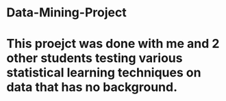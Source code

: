 # Data-Mining-Project
# This proejct was done with me and 2 other students testing various statistical learning techniques on data that has no background. 
